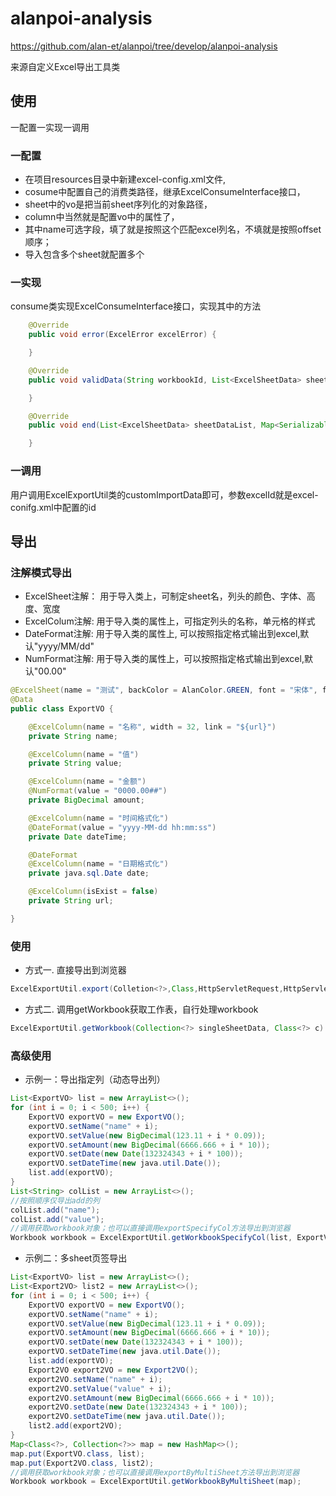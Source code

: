 # alanpoi-analysis
https://github.com/alan-et/alanpoi/tree/develop/alanpoi-analysis


来源自定义Excel导出工具类

## 使用
一配置一实现一调用

### 一配置
- 在项目resources目录中新建excel-config.xml文件,
- cosume中配置自己的消费类路径，继承ExcelConsumeInterface接口，
- sheet中的vo是把当前sheet序列化的对象路径，
- column中当然就是配置vo中的属性了， 
- 其中name可选字段，填了就是按照这个匹配excel列名，不填就是按照offset顺序；
- 导入包含多个sheet就配置多个

### 一实现
consume类实现ExcelConsumeInterface接口，实现其中的方法
```java
    @Override
    public void error(ExcelError excelError) {

    }

    @Override
    public void validData(String workbookId, List<ExcelSheetData> sheetDataList, Map<Serializable, Object> excelParam) {

    }

    @Override
    public void end(List<ExcelSheetData> sheetDataList, Map<Serializable, Object> excelParam) {

    }
```

### 一调用
用户调用ExcelExportUtil类的customImportData即可，参数excelId就是excel-conifg.xml中配置的id


## 导出

### 注解模式导出
- ExcelSheet注解： 用于导入类上，可制定sheet名，列头的颜色、字体、高度、宽度
- ExcelColum注解: 用于导入类的属性上，可指定列头的名称，单元格的样式
- DateFormat注解: 用于导入类的属性上, 可以按照指定格式输出到excel,默认"yyyy/MM/dd"
- NumFormat注解: 用于导入类的属性上，可以按照指定格式输出到excel,默认"00.00"

```java
@ExcelSheet(name = "测试", backColor = AlanColor.GREEN, font = "宋体", fontSize = 25)
@Data
public class ExportVO {

    @ExcelColumn(name = "名称", width = 32, link = "${url}")
    private String name;

    @ExcelColumn(name = "值")
    private String value;

    @ExcelColumn(name = "金额")
    @NumFormat(value = "0000.00##")
    private BigDecimal amount;

    @ExcelColumn(name = "时间格式化")
    @DateFormat(value = "yyyy-MM-dd hh:mm:ss")
    private Date dateTime;

    @DateFormat
    @ExcelColumn(name = "日期格式化")
    private java.sql.Date date;

    @ExcelColumn(isExist = false)
    private String url;

}
```

### 使用
- 方式一. 直接导出到浏览器
```java
ExcelExportUtil.export(Colletion<?>,Class,HttpServletRequest,HttpServletResponse,fileName);
```
- 方式二. 调用getWorkbook获取工作表，自行处理workbook
```java
ExcelExportUtil.getWorkbook(Collection<?> singleSheetData, Class<?> c)
```

### 高级使用

- 示例一：导出指定列（动态导出列）
```java
List<ExportVO> list = new ArrayList<>();
for (int i = 0; i < 500; i++) {
    ExportVO exportVO = new ExportVO();
    exportVO.setName("name" + i);
    exportVO.setValue(new BigDecimal(123.11 + i * 0.09));
    exportVO.setAmount(new BigDecimal(6666.666 + i * 10));
    exportVO.setDate(new Date(132324343 + i * 100));
    exportVO.setDateTime(new java.util.Date());
    list.add(exportVO);
}
List<String> colList = new ArrayList<>();
//按照顺序仅导出add的列
colList.add("name");
colList.add("value");
//调用获取workbook对象；也可以直接调用exportSpecifyCol方法导出到浏览器
Workbook workbook = ExcelExportUtil.getWorkbookSpecifyCol(list, ExportVO.class, colList);
```

- 示例二：多sheet页签导出
```java
List<ExportVO> list = new ArrayList<>();
List<Export2VO> list2 = new ArrayList<>();
for (int i = 0; i < 500; i++) {
    ExportVO exportVO = new ExportVO();
    exportVO.setName("name" + i);
    exportVO.setValue(new BigDecimal(123.11 + i * 0.09));
    exportVO.setAmount(new BigDecimal(6666.666 + i * 10));
    exportVO.setDate(new Date(132324343 + i * 100));
    exportVO.setDateTime(new java.util.Date());
    list.add(exportVO);
    Export2VO export2VO = new Export2VO();
    export2VO.setName("name" + i);
    export2VO.setValue("value" + i);
    export2VO.setAmount(new BigDecimal(6666.666 + i * 10));
    export2VO.setDate(new Date(132324343 + i * 100));
    export2VO.setDateTime(new java.util.Date());
    list2.add(export2VO);
}
Map<Class<?>, Collection<?>> map = new HashMap<>();
map.put(ExportVO.class, list);
map.put(Export2VO.class, list2);
//调用获取workbook对象；也可以直接调用exportByMultiSheet方法导出到浏览器
Workbook workbook = ExcelExportUtil.getWorkbookByMultiSheet(map);
```